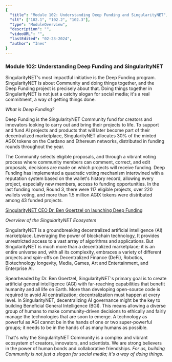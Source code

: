 ```yaml
---
{
  "title": "Module 102: Understanding Deep Funding and SingularityNET",
  "slt": ["102.1", "102.2", "102.3"],
  "type": "ModuleOverview",
  "description": "",
  "videoURL": "",
  "lastEdited": "02-23-2024",
  "author": "Ines"
}
---
```


### **Module 102: Understanding Deep Funding and SingularityNET**

SingularityNET's most impactful initiative is the Deep Funding program. SingularityNET is about Community and doing things together, and the Deep Funding project is precisely about that. Doing things together in SingularityNET is not just a catchy slogan for social media; it's a real commitment, a way of getting things done.

_What is Deep Funding?_

Deep Funding is the SingularityNET Community fund for creators and innovators looking to carry out and bring their projects to life. To support and fund AI projects and products that will later become part of their decentralized marketplace, SingularityNET allocates 30% of the minted AGIX tokens on the Cardano and Ethereum networks, distributed in funding rounds throughout the year.

The Community selects eligible proposals, and through a vibrant voting process where community members can comment, correct, and edit proposals, decisions are made on which projects will receive funding. Deep Funding has implemented a quadratic voting mechanism intertwined with a reputation system based on the wallet's history record, allowing every project, especially new members, access to funding opportunities. In the last funding round, Round 3, there were 117 eligible projects, over 220 wallets voting, and more than 1.5 million AGIX tokens were distributed among 43 funded projects.

[SingularityNET CEO Dr. Ben Goertzel on launching Deep Funding
](https://youtu.be/8GzPto0w67Q?si=qUJ73jpWcUnbKqci)

_Overview of the SingularityNET Ecosystem_

SingularityNET is a groundbreaking decentralized artificial intelligence (AI) marketplace. Leveraging the power of blockchain technology, It provides unrestricted access to a vast array of algorithms and applications. But SingularityNET is much more than a decentralized marketplace; it is an entire universe and, with all its complexity, embraces a variety of different projects and spin-offs on Decentralized Finance (DeFi), Robotics, Biotechnology longevity, Media, Games, Art and Entertainment, and Enterprise AI.

Spearheaded by Dr. Ben Goertzel, SingularityNET's primary goal is to create artificial general intelligence (AGI) with far-reaching capabilities that benefit humanity and all life on Earth. More than developing open-source code is required to avoid AI centralization; decentralization must happen at every level. In SingularityNET, decentralizing AI governance might be the key to building Beneficial General Intelligence (BGI). This means allowing a diverse group of humans to make community-driven decisions to ethically and fairly manage the technologies that are soon to emerge. A technology as powerful as AGI cannot be in the hands of one or two super-powerful groups; it needs to be in the hands of as many humans as possible.

That's why the SingularityNET Community is a complex and vibrant ecosystem of creators, innovators, and scientists. We are strong believers in the power of human bonds and collaborative friendships. _For us, building Community is not just a slogan for social media; it's a way of doing things_.
